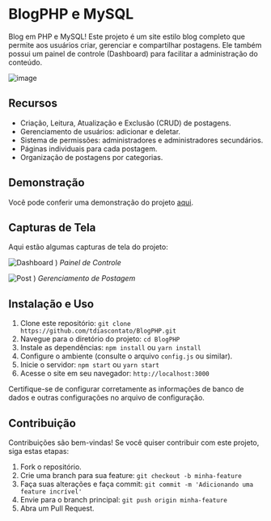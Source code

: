# BlogPHP e MySQL
Blog em PHP e MySQL! Este projeto é um site estilo blog completo que permite aos usuários criar, gerenciar e compartilhar postagens. Ele também possui um painel de controle (Dashboard) para facilitar a administração do conteúdo.

![image](https://github.com/tdiascontato/BlogPHP/assets/98658691/460e07c0-9ba3-47e5-b4bc-73c1d35d47d6)


## Recursos

- Criação, Leitura, Atualização e Exclusão (CRUD) de postagens.
- Gerenciamento de usuários: adicionar e deletar.
- Sistema de permissões: administradores e administradores secundários.
- Páginas individuais para cada postagem.
- Organização de postagens por categorias.

## Demonstração

Você pode conferir uma demonstração do projeto [aqui](https://tdiascontato.000webhostapp.com/).

## Capturas de Tela

Aqui estão algumas capturas de tela do projeto:

![Dashboard](https://github.com/tdiascontato/BlogPHP/assets/98658691/5fa30269-feff-4bc6-8b9e-2204a5cfb3c7)
)
*Painel de Controle*

![Post](https://github.com/tdiascontato/BlogPHP/assets/98658691/97c1a3c9-5e3a-447a-8f4e-77274e6daa72)
)
*Gerenciamento de Postagem*

## Instalação e Uso

1. Clone este repositório: `git clone https://github.com/tdiascontato/BlogPHP.git`
2. Navegue para o diretório do projeto: `cd BlogPHP`
3. Instale as dependências: `npm install` ou `yarn install`
4. Configure o ambiente (consulte o arquivo `config.js` ou similar).
5. Inicie o servidor: `npm start` ou `yarn start`
6. Acesse o site em seu navegador: `http://localhost:3000`

Certifique-se de configurar corretamente as informações de banco de dados e outras configurações no arquivo de configuração.

## Contribuição

Contribuições são bem-vindas! Se você quiser contribuir com este projeto, siga estas etapas:

1. Fork o repositório.
2. Crie uma branch para sua feature: `git checkout -b minha-feature`
3. Faça suas alterações e faça commit: `git commit -m 'Adicionando uma feature incrível'`
4. Envie para o branch principal: `git push origin minha-feature`
5. Abra um Pull Request.
